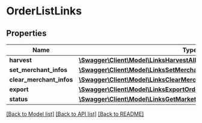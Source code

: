 # OrderListLinks

## Properties
Name | Type | Description | Notes
------------ | ------------- | ------------- | -------------
**harvest** | [**\Swagger\Client\Model\LinksHarvestAllLink**](LinksHarvestAllLink.md) |  | 
**set_merchant_infos** | [**\Swagger\Client\Model\LinksSetMerchantOrderInfoListLink**](LinksSetMerchantOrderInfoListLink.md) |  | 
**clear_merchant_infos** | [**\Swagger\Client\Model\LinksClearMerchantOrderInfoListLink**](LinksClearMerchantOrderInfoListLink.md) |  | 
**export** | [**\Swagger\Client\Model\LinksExportOrdersLink**](LinksExportOrdersLink.md) |  | 
**status** | [**\Swagger\Client\Model\LinksGetMarketplaceAccountsSynchronizationLink**](LinksGetMarketplaceAccountsSynchronizationLink.md) |  | 

[[Back to Model list]](../README.md#documentation-for-models) [[Back to API list]](../README.md#documentation-for-api-endpoints) [[Back to README]](../README.md)


